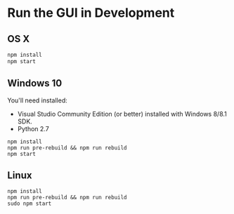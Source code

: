 # Run the GUI in Development

## OS X

```bash
npm install
npm start
```

## Windows 10

You'll need installed:

* Visual Studio Community Edition (or better) installed with Windows 8/8.1 SDK.
* Python 2.7

```
npm install
npm run pre-rebuild && npm run rebuild
npm start
```

## Linux

```
npm install
npm run pre-rebuild && npm run rebuild
sudo npm start
```